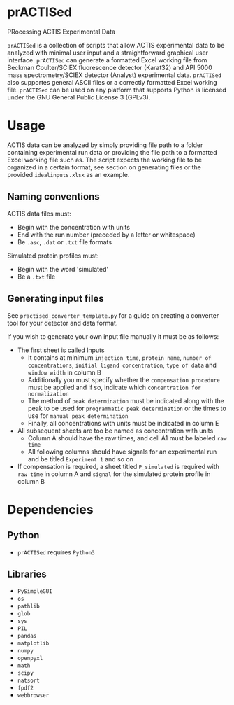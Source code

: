 # prACTISed
PRocessing ACTIS Experimental Data

```prACTISed``` is a collection of scripts that allow ACTIS experimental data to be analyzed with minimal user input and a straightforward graphical user interface. ```prACTISed``` can generate a formatted Excel working file from Beckman Coulter/SCIEX fluorescence detector (Karat32) and API 5000 mass spectrometry/SCIEX detector (Analyst) experimental data. ```prACTISed``` also supportes general ASCII files or a correctly formatted Excel working file. ```prACTISed``` can be used on any platform that supports Python is licensed under the GNU General Public License 3 (GPLv3).

# Usage

ACTIS data can be analyzed by simply providing file path to a folder containing experimental run data or providing the file path to a formatted Excel working file such as. The script expects the working file to be organized in a certain format, see section on generating files or the provided ```idealinputs.xlsx``` as an example.

## Naming conventions

ACTIS data files must:
* Begin with the concentration with units
* End with the run number (preceded by a letter or whitespace)
* Be ```.asc```, ```.dat``` or ```.txt``` file formats

Simulated protein profiles must:
* Begin with the word 'simulated'
* Be a ```.txt``` file

## Generating input files

See ```practised_converter_template.py``` for a guide on creating a converter tool for your detector and data format.

If you wish to generate your own input file manually it must be as follows:
* The first sheet is called Inputs
  * It contains at minimum ```injection time```, ```protein name```, ```number of concentrations```, ```initial ligand concentration```, ```type of data``` and ```window width``` in column B
  * Additionally you must specify whether the ```compensation procedure``` must be applied and if so, indicate which ```concentration for normalization```
  * The method of ```peak determination``` must be indicated along with the peak to be used for ```programmatic peak determination``` or the times to use for ```manual peak determination```
  * Finally, all concentrations with units must be indicated in column E
* All subsequent sheets are too be named as concentration with units
  * Column A should have the raw times, and cell A1 must be labeled ```raw time```
  * All following columns should have signals for an experimental run and be titled ```Experiment 1``` and so on
* If compensation is required, a sheet titled ```P_simulated``` is required with ```raw time``` in column A and ```signal``` for the simulated protein profile in column B

# Dependencies

## Python

* ```prACTISed``` requires ```Python3```

## Libraries

* ```PySimpleGUI```
* ```os```
* ```pathlib```
* ```glob```
* ```sys```
* ```PIL``` 
* ```pandas```
* ```matplotlib```
* ```numpy```
* ```openpyxl```
* ```math```
* ```scipy```
* ```natsort```
* ```fpdf2```
* ```webbrowser```

